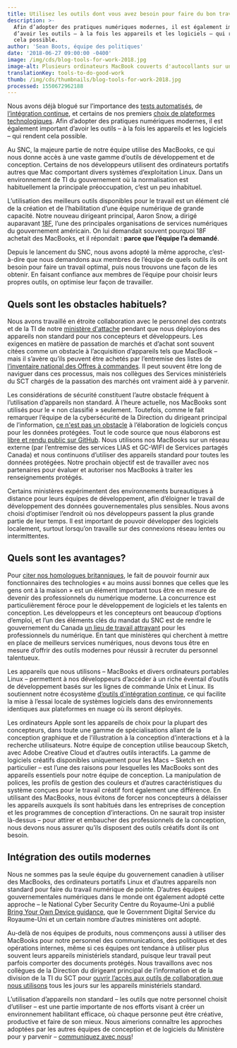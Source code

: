 ```yaml
---
title: Utilisez les outils dont vous avez besoin pour faire du bon travail
description: >-
  Afin d’adopter des pratiques numériques modernes, il est également important
  d’avoir les outils – à la fois les appareils et les logiciels – qui rendent
  cela possible.
author: 'Sean Boots, équipe des politiques'
date: '2018-06-27 09:00:00 -0400'
image: /img/cds/blog-tools-for-work-2018.jpg
image-alt: Plusieurs ordinateurs MacBook couverts d'autocollants sur une table.
translationKey: tools-to-do-good-work
thumb: /img/cds/thumbnails/blog-tools-for-work-2018.jpg
processed: 1550672962188
---
```


Nous avons déjà blogué sur l’importance des [tests automatisés](https://numerique.canada.ca/2018/03/26/les-tests-automatises/), de [l’intégration continue](https://numerique.canada.ca/2018/05/16/reduire-le-risque-grace-au-deploiement-continu/), et certains de nos premiers [choix de plateformes technologiques](https://numerique.canada.ca/2017/11/06/les-choix-technologiques-du-snc/). Afin d’adopter des pratiques numériques modernes, il est également important d’avoir les outils – à la fois les appareils et les logiciels – qui rendent cela possible.

Au SNC, la majeure partie de notre équipe utilise des MacBooks, ce qui nous donne accès à une vaste gamme d’outils de développement et de conception. Certains de nos développeurs utilisent des ordinateurs portatifs autres que Mac comportant divers systèmes d’exploitation Linux. Dans un environnement de TI du gouvernement où la normalisation est habituellement la principale préoccupation, c’est un peu inhabituel.

L’utilisation des meilleurs outils disponibles pour le travail est un élément clé de la création et de l’habilitation d’une équipe numérique de grande capacité. Notre nouveau dirigeant principal, Aaron Snow, a dirigé auparavant [18F](https://18f.gsa.gov/), l’une des principales organisations de services numériques du gouvernement américain. On lui demandait souvent pourquoi 18F achetait des MacBooks, et il répondait&nbsp;: **parce que l’équipe l’a demandé**.

Depuis le lancement du SNC, nous avons adopté la même approche, c’est-à-dire que nous demandons aux membres de l’équipe de quels outils ils ont besoin pour faire un travail optimal, puis nous trouvons une façon de les obtenir. En faisant confiance aux membres de l’équipe pour choisir leurs propres outils, on optimise leur façon de travailler.

## Quels sont les obstacles habituels?

Nous avons travaillé en étroite collaboration avec le personnel des contrats et de la TI de notre [ministère d'attache](https://www.canada.ca/fr/secretariat-conseil-tresor.html) pendant que nous déployions des appareils non standard pour nos concepteurs et développeurs. Les exigences en matière de passation de marchés et d’achat sont souvent citées comme un obstacle à l’acquisition d’appareils tels que MacBook – mais il s’avère qu’ils peuvent être achetés par l’entremise des listes de [l’inventaire national des Offres à commandes](https://achatsetventes.gc.ca/pour-les-entreprises/vendre-au-gouvernement-du-canada/le-processus-d-approvisionnement/offres-a-commandes). Il peut souvent être long de naviguer dans ces processus, mais nos collègues des Services ministériels du SCT chargés de la passation des marchés ont vraiment aidé à y parvenir.

Les considérations de sécurité constituent l’autre obstacle fréquent à l’utilisation d’appareils non standard. À l’heure actuelle, nos MacBooks sont utilisés pour le « non classifié » seulement. Toutefois, comme le fait remarquer l’équipe de la cybersécurité de la Direction du dirigeant principal de l’information, [ce n'est pas un obstacle](https://github.com/canada-ca/Open_First_Whitepaper/issues/83#issuecomment-361065123) à l’élaboration de logiciels conçus pour les données protégées. Tout le code source que nous élaborons est [libre et rendu public sur GitHub](https://github.com/cds-snc). Nous utilisons nos MacBooks sur un réseau externe (par l’entremise des services LIAS et GC-WIFI de Services partagés Canada) et nous continuons d’utiliser des appareils standard pour toutes les données protégées. Notre prochain objectif est de travailler avec nos partenaires pour évaluer et autoriser nos MacBooks à traiter les renseignements protégés.

Certains ministères expérimentent des environnements bureautiques à distance pour leurs équipes de développement, afin d’éloigner le travail de développement des données gouvernementales plus sensibles. Nous avons choisi d’optimiser l’endroit où nos développeurs passent la plus grande partie de leur temps. Il est important de pouvoir développer des logiciels localement, surtout lorsqu’on travaille sur des connexions réseau lentes ou intermittentes.

## Quels sont les avantages?

Pour [citer nos homologues britanniques](https://cabinetofficetechnology.blog.gov.uk/2015/02/12/choosing-technology-that-is-at-least-as-good-as-people-have-at-home/), le fait de pouvoir fournir aux fonctionnaires des technologies « au moins aussi bonnes que celles que les gens ont à la maison » est un élément important tous être en mesure de devenir des professionnels du numérique moderne. La concurrence est particulièrement féroce pour le développement de logiciels et les talents en conception. Les développeurs et les concepteurs ont beaucoup d’options d’emploi, et l’un des éléments clés du mandat du SNC est de rendre le gouvernement du Canada [un lieu de travail attrayant](https://numerique.canada.ca/travaillez-avec-nous/) pour les professionnels du numérique. En tant que ministères qui cherchent à mettre en place de meilleurs services numériques, nous devons tous être en mesure d’offrir des outils modernes pour réussir à recruter du personnel talentueux.

Les appareils que nous utilisons – MacBooks et divers ordinateurs portables Linux – permettent à nos développeurs d’accéder à un riche éventail d’outils de développement basés sur les lignes de commande Unix et Linux. Ils soutiennent notre écosystème [d’outils d'intégration continue](https://numerique.canada.ca/2018/05/16/reduire-le-risque-grace-au-deploiement-continu/), ce qui facilite la mise à l’essai locale de systèmes logiciels dans des environnements identiques aux plateformes en nuage où ils seront déployés.

Les ordinateurs Apple sont les appareils de choix pour la plupart des concepteurs, dans toute une gamme de spécialisations allant de la conception graphique et de l’illustration à la conception d’interactions et à la recherche utilisateurs. Notre équipe de conception utilise beaucoup Sketch, avec Adobe Creative Cloud et d’autres outils interactifs. La gamme de logiciels créatifs disponibles uniquement pour les Macs – Sketch en particulier – est l’une des raisons pour lesquelles les MacBooks sont des appareils essentiels pour notre équipe de conception. La manipulation de polices, les profils de gestion des couleurs et d’autres caractéristiques du système conçues pour le travail créatif font également une différence. En utilisant des MacBooks, nous évitons de forcer nos concepteurs à délaisser les appareils auxquels ils sont habitués dans les entreprises de conception et les programmes de conception d’interactions. On ne saurait trop insister là-dessus – pour attirer et embaucher des professionnels de la conception, nous devons nous assurer qu’ils disposent des outils créatifs dont ils ont besoin.

## Intégration des outils modernes

Nous ne sommes pas la seule équipe du gouvernement canadien à utiliser des MacBooks, des ordinateurs portatifs Linux et d’autres appareils non standard pour faire du travail numérique de pointe. D’autres équipes gouvernementales numériques dans le monde ont également adopté cette approche – le National Cyber Security Centre du Royaume-Uni a publié [Bring Your Own Device guidance](https://www.ncsc.gov.uk/guidance/byod-executive-summary), que le Government Digital Service du Royaume-Uni et un certain nombre d’autres ministères ont adopté.

Au-delà de nos équipes de produits, nous commençons aussi à utiliser des MacBooks pour notre personnel des communications, des politiques et des opérations internes, même si ces équipes ont tendance à utiliser plus souvent leurs appareils ministériels standard, puisque leur travail peut parfois comporter des documents protégés. Nous travaillons avec nos collègues de la Direction du dirigeant principal de l’information et de la division de la TI du SCT pour [ouvrir l’accès aux outils de collaboration que nous utilisons](https://ouvert.canada.ca/fr/blog/permettre-le-gcnumerique-avec-une-securite-pragmatique) tous les jours sur les appareils ministériels standard.

L’utilisation d’appareils non standard – les outils que notre personnel choisit d’utiliser – est une partie importante de nos efforts visant à créer un environnement habilitant efficace, où chaque personne peut être créative, productive et faire de son mieux. Nous aimerions connaître les approches adoptées par les autres équipes de conception et de logiciels du Ministère pour y parvenir – [communiquez avec nous](mailto:cds-snc@tbs-sct.gc.ca)!
